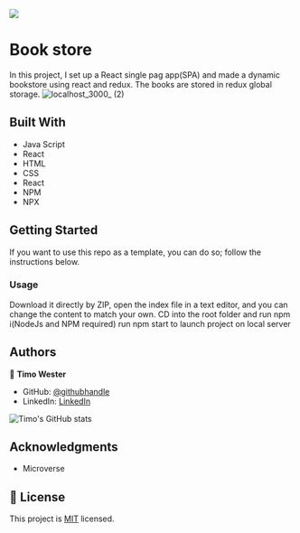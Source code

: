 ![](https://img.shields.io/badge/Microverse-blueviolet)

# Book store

In this project, I set up a React single pag app(SPA) and made a dynamic bookstore using react and redux. The books are stored in redux global storage.
![localhost_3000_ (2)](https://user-images.githubusercontent.com/13661892/145089707-f6c47dd2-3768-4f9a-b0ce-798bcefcde06.png)


## Built With

- Java Script
- React
- HTML
- CSS
- React
- NPM
- NPX

## Getting Started

If you want to use this repo as a template, you can do so; follow the instructions below.

### Usage

Download it directly by ZIP, open the index file in a text editor, and you can change the content to match your own.
CD into the root folder and run npm i(NodeJs and NPM required)
run npm start to launch project on local server


## Authors


👤 **Timo Wester**

- GitHub: [@githubhandle](https://github.com/Timowest12)
- LinkedIn: [LinkedIn](https://www.linkedin.com/in/timo-wester-6a0282a7/)

![Timo's GitHub stats](https://github-readme-stats.vercel.app/api?username=Timowest12&count_private=true&theme=dark&show_icons=true)


## Acknowledgments

- Microverse

## 📝 License

This project is [MIT](./MIT) licensed.
